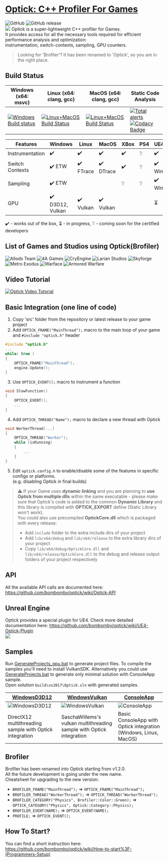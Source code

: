 # [Optick: C++ Profiler For Games](https://optick.dev)
![GitHub](https://img.shields.io/github/license/bombomby/optick.svg) ![GitHub release](https://img.shields.io/github/release/bombomby/optick.svg) <br/>
![](https://optick.dev/images/screenshots/optick/Optick.png)
Optick is a super-lightweight C++ profiler for Games.<br/>
It provides access for all the necessary tools required for efficient performance analysis and optimization:<br/>
instrumentation, switch-contexts, sampling, GPU counters.<br/>
> Looking for 'Brofiler'? It has been renamed to 'Optick', so you are in the right place.
## Build Status
| Windows (x64: msvc) | Linux (x64: clang, gcc) | MacOS (x64: clang, gcc) | Static Code Analysis |
| ------- | ----- | ----- | --------------------- |
| [![Windows Build status](https://ci.appveyor.com/api/projects/status/bu5smbuh1d2lcsf6?svg=true)](https://ci.appveyor.com/project/bombomby/optick) | [![Linux+MacOS Build Status](https://travis-ci.org/bombomby/optick.svg)](https://travis-ci.org/bombomby/optick) | [![Linux+MacOS Build Status](https://travis-ci.org/bombomby/optick.svg)](https://travis-ci.org/bombomby/optick) | [![Total alerts](https://img.shields.io/lgtm/alerts/g/bombomby/optick.svg?logo=lgtm&logoWidth=18)](https://lgtm.com/projects/g/bombomby/optick/alerts/) [![Codacy Badge](https://api.codacy.com/project/badge/Grade/3195c1fa7d554dc1bb9d45dd30454b48)](https://www.codacy.com/app/bombomby/optick?utm_source=github.com&amp;utm_medium=referral&amp;utm_content=bombomby/optick&amp;utm_campaign=Badge_Grade) |

| Features | Windows | Linux | MacOS | XBox | PS4 | UE4 |
| -------- | ------- | ----- | ----- | ---- | --- | --- |
| Instrumentation | :heavy_check_mark: | :heavy_check_mark: | :heavy_check_mark: | :heavy_check_mark: | :grey_question: | :heavy_check_mark: |
| Switch Contexts | :heavy_check_mark: ETW | :heavy_check_mark: FTrace | :heavy_check_mark: DTrace | :heavy_check_mark: | :grey_question: | :heavy_check_mark: Win |
| Sampling | :heavy_check_mark: ETW | | | :grey_question: | :grey_question: | :heavy_check_mark: Win |
| GPU | :heavy_check_mark: D3D12, Vulkan | :heavy_check_mark: Vulkan | :heavy_check_mark: Vulkan | | | :hourglass_flowing_sand: |

:heavy_check_mark: - works out of the box, :hourglass_flowing_sand: - in progress, :grey_question: - coming soon for the certified developers

## List of Games and Studios using Optick(Brofiler)
![Allods Team](https://optick.dev/images/studios/AllodsTeam_thumb2.png "Allods Team") ![4A Games](https://optick.dev/images/studios/4A_Games_thumb2.png "4A Gaemes") ![CryEngine](https://optick.dev/images/studios/CryEngine_thumb.png "CryEngine") ![Larian Studios](https://optick.dev/images/studios/Larian_png.png "Larian Studios")
![Skyforge](https://optick.dev/images/studios/Skyforge_thumb.jpg "Skyforge") ![Metro Exodus](https://optick.dev/images/studios/Metro_thumb.jpg "Metro Exodus")  ![Warface](https://optick.dev/images/studios/Warface_thumb.jpg "Metro Exodus") ![Armored Warfare](https://optick.dev/images/studios/ArmoredWarfare_thumb.jpg "Metro Exodus")

## Video Tutorial
[![Optick Video Tutorial](https://github.com/bombomby/brofiler/blob/gh-pages/images/VideoThumbnail.jpg)](https://www.youtube.com/watch?v=p57TV5342fo)

## Basic Integration (one line of code)
1) Copy 'src' folder from the repository or latest release to your game project
2) Add `OPTICK_FRAME("MainThread");` macro to the main loop of your game and `#include "optick.h"` header
```c++
#include "optick.h"
...
while( true ) 
{
	OPTICK_FRAME("MainThread");
	engine.Update();
}
```
3) Use `OPTICK_EVENT();` macro to instrument a function
```c++
void SlowFunction()
{ 
	OPTICK_EVENT();
	...
}
```
4) Add `OPTICK_THREAD("Name");` macro to declare a new thread with Optick
```c++
void WorkerThread(...)
{
	OPTICK_THREAD("Worker");
	while (isRunning)
	{
		...
	}
}
```
5) Edit `optick.config.h` to enable/disable some of the features in specific configs or platforms.<br/>(e.g. disabling Optick in final builds)

> :warning: If your Game uses **dynamic linking** and you are planning to **use Optick from multiple dlls** within the same executable - please make sure that Optick's code is added to the common **Dynamic Library** and this library is compiled with **OPTICK_EXPORT** define (Static Library won't work).<br/>
> You could also use precompiled **OptickCore.dll** which is packaged with every release:
> - Add `include` folder to the extra include dirs of your project
> - Add `lib/x64/debug` and `lib/x64/release` to the extra library dirs of your project
> - Copy `lib/x64/debug/OptickCore.dll` and `lib/x64/release/OptickCore.dll` to the debug and release output folders of your project respectively

## API
All the available API calls are documented here:<br/>
https://github.com/bombomby/optick/wiki/Optick-API

## Unreal Engine
Optick provides a special plugin for UE4. Check more detailed documentation here: 
https://github.com/bombomby/optick/wiki/UE4-Optick-Plugin <br/>
![](https://github.com/bombomby/brofiler/blob/gh-pages/images/UE4_Optick_1.png)

## Samples
Run [GenerateProjects_gpu.bat](https://github.com/bombomby/optick/blob/master/tools/GenerateProjects_gpu.bat) to generate project files. To compile the samples you'll need to install VulkanSDK. Alternatively you could use [GenerateProjects.bat](https://github.com/bombomby/optick/blob/master/tools/GenerateProjects.bat) to generate only minimal solution with ConsoleApp sample.<br/>
Open solution `build\vs2017\Optick.sln` with generated samples.

| [WindowsD3D12](https://github.com/bombomby/optick/tree/master/samples/WindowsD3D12) | [WindowsVulkan](https://github.com/bombomby/optick/tree/master/samples/WindowsVulkan) | [ConsoleApp](https://github.com/bombomby/optick/tree/master/samples/ConsoleApp) |
| ---------- | ------------ | ------------- |
| ![WindowsD3D12](https://optick.dev/images/screenshots/optick/WindowsD3D12.png) | ![WindowsVulkan](https://optick.dev/images/screenshots/optick/WindowsVulkan.png) | ![ConsoleApp](https://optick.dev/images/screenshots/optick/ConsoleApp2.png) |
| DirectX12 multithreading sample with Optick integration | SaschaWillems's vulkan multithreading sample with Optick integration | Basic ConsoleApp with Optick integration  (Windows, Linux, MacOS) |

## Brofiler
Brofiler has been renamed into Optick starting from v1.2.0.<br/>
All the future development is going under the new name.<br/>
Cheatsheet for upgrading to the new version:
* `BROFILER_FRAME("MainThread");` => `OPTICK_FRAME("MainThread");`
* `BROFILER_THREAD("WorkerThread");` => `OPTICK_THREAD("WorkerThread");`
* `BROFILER_CATEGORY("Physics", Brofiler::Color::Green);` => `OPTICK_CATEGORY("Physics", Optick::Category::Physics);`
* `BROFILER_EVENT(NAME);` => `OPTICK_EVENT(NAME);`
* `PROFILE;` => `OPTICK_EVENT();`

## How To Start?
You can find a short instruction here:<br/>
https://github.com/bombomby/optick/wiki/How-to-start%3F-(Programmers-Setup)

